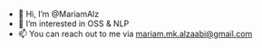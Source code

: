 - 👋 Hi, I’m @MariamAlz
- 👀 I’m interested in OSS & NLP
- 📫 You can reach out to me via mariam.mk.alzaabi@gmail.com

<!---
MariamAlz/MariamAlz is a ✨ special ✨ repository because its `README.md` (this file) appears on your GitHub profile.
You can click the Preview link to take a look at your changes.
--->
